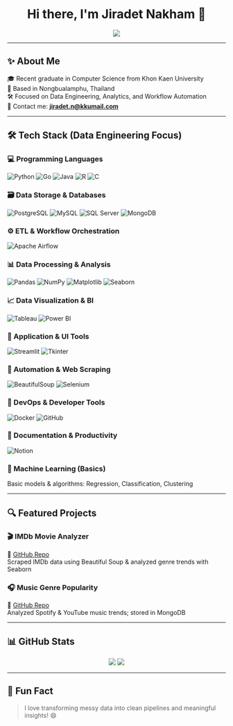 <h1 align="center">Hi there, I'm Jiradet Nakham 👋</h1>

<p align="center">
  <img src="https://readme-typing-svg.herokuapp.com?font=Fira+Code&size=20&pause=1000&color=1B9FFF&center=true&repeat=false&width=700&lines=Data+Engineer+%7C+Data+Analyst+%7C+ETL+Developer" />
</p>

---

## ✨ About Me
🎓 Recent graduate in Computer Science from Khon Kaen University  
📍 Based in Nongbualamphu, Thailand  
🛠 Focused on Data Engineering, Analytics, and Workflow Automation  
📧 Contact me: **jiradet.n@kkumail.com**

---

## 🛠 Tech Stack (Data Engineering Focus)

### 💻 Programming Languages
![Python](https://img.shields.io/badge/Python-3776AB?style=flat&logo=python&logoColor=white)
![Go](https://img.shields.io/badge/Go-00ADD8?style=flat&logo=go&logoColor=white)
![Java](https://img.shields.io/badge/Java-007396?style=flat&logo=java&logoColor=white)
![R](https://img.shields.io/badge/R-276DC3?style=flat&logo=r&logoColor=white)
![C](https://img.shields.io/badge/C-00599C?style=flat&logo=c&logoColor=white)


### 🗃️ Data Storage & Databases
![PostgreSQL](https://img.shields.io/badge/PostgreSQL-4169E1?style=flat&logo=postgresql&logoColor=white)
![MySQL](https://img.shields.io/badge/MySQL-4479A1?style=flat&logo=mysql&logoColor=white)
![SQL Server](https://img.shields.io/badge/SQL%20Server-CC2927?style=flat&logo=microsoft-sql-server&logoColor=white)
![MongoDB](https://img.shields.io/badge/MongoDB-47A248?style=flat&logo=mongodb&logoColor=white)


### ⚙️ ETL & Workflow Orchestration
![Apache Airflow](https://img.shields.io/badge/Airflow-017CEE?style=flat&logo=apache-airflow&logoColor=white)


### 📊 Data Processing & Analysis
![Pandas](https://img.shields.io/badge/Pandas-150458?style=flat&logo=pandas&logoColor=white)
![NumPy](https://img.shields.io/badge/NumPy-013243?style=flat&logo=numpy&logoColor=white)
![Matplotlib](https://img.shields.io/badge/Matplotlib-11557C?style=flat)
![Seaborn](https://img.shields.io/badge/Seaborn-0C4B5F?style=flat)


### 📈 Data Visualization & BI
![Tableau](https://img.shields.io/badge/Tableau-E97627?style=flat&logo=tableau&logoColor=white)
![Power BI](https://img.shields.io/badge/Power%20BI-F2C811?style=flat&logo=power-bi&logoColor=black)


### 🧩 Application & UI Tools
![Streamlit](https://img.shields.io/badge/Streamlit-FF4B4B?style=flat&logo=streamlit&logoColor=white)
![Tkinter](https://img.shields.io/badge/Tkinter-FFD43B?style=flat)


### 🤖 Automation & Web Scraping
![BeautifulSoup](https://img.shields.io/badge/BeautifulSoup-8E8E8E?style=flat)
![Selenium](https://img.shields.io/badge/Selenium-43B02A?style=flat&logo=selenium&logoColor=white)


### 🐳 DevOps & Developer Tools
![Docker](https://img.shields.io/badge/Docker-2496ED?style=flat&logo=docker&logoColor=white)
![GitHub](https://img.shields.io/badge/GitHub-181717?style=flat&logo=github&logoColor=white)


### 📝 Documentation & Productivity
![Notion](https://img.shields.io/badge/Notion-000000?style=flat&logo=notion&logoColor=white)


### 🧠 Machine Learning (Basics)
Basic models & algorithms: Regression, Classification, Clustering

---

## 🔍 Featured Projects

### 🎬 IMDb Movie Analyzer
🔗 [GitHub Repo](#)  
Scraped IMDb data using Beautiful Soup & analyzed genre trends with Seaborn

### 🎧 Music Genre Popularity
🔗 [GitHub Repo](#)  
Analyzed Spotify & YouTube music trends; stored in MongoDB

---

## 📊 GitHub Stats

<p align="center">
  <img src="https://github-readme-stats.vercel.app/api?username=JiradetNakham&show_icons=true&theme=tokyonight" />
  <img src="https://github-readme-streak-stats.herokuapp.com?user=JiradetNakham&theme=tokyonight" />
</p>

---

## 🌟 Fun Fact
> I love transforming messy data into clean pipelines and meaningful insights! 😄

